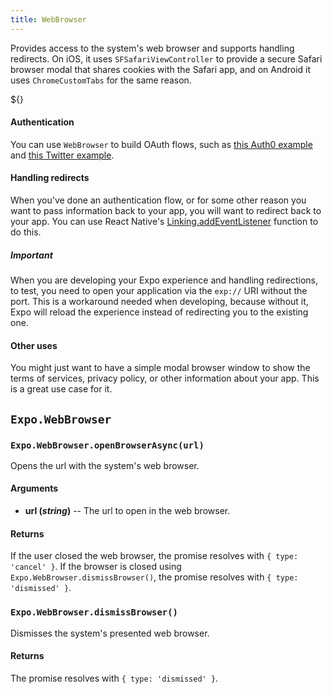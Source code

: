 ```yaml
---
title: WebBrowser
---
```


Provides access to the system's web browser and supports handling redirects. On iOS, it uses `SFSafariViewController` to provide a secure Safari browser modal that shares cookies with the Safari app, and on Android it uses `ChromeCustomTabs` for the same reason.

${<SnackEmbed snackId="r116LYJne" />}
<br />

#### Authentication

You can use `WebBrowser` to build OAuth flows, such as [this Auth0 example](https://github.com/AppAndFlow/exponent-auth0-example) and [this Twitter example](https://github.com/AppAndFlow/exponent-twitter-login-example).

#### Handling redirects

When you've done an authentication flow, or for some other reason you want to pass information back to your app, you will want to redirect back to your app.
You can use React Native's [Linking.addEventListener](https://facebook.github.io/react-native/docs/linking.html) function to do this.

##### Important

When you are developing your Expo experience and handling redirections, to test, you need to open your application via the `exp://` URI without the port. This is a workaround needed when developing, because without it, Expo will reload the experience instead of redirecting you to the existing one.

#### Other uses

You might just want to have a simple modal browser window to show the terms of services, privacy policy, or other information about your app. This is a great use case for it.

## `Expo.WebBrowser`

### `Expo.WebBrowser.openBrowserAsync(url)`

Opens the url with the system's web browser.

#### Arguments

- **url (_string_)** -- The url to open in the web browser.

#### Returns

If the user closed the web browser, the promise resolves with `{ type: 'cancel' }`.
If the browser is closed using `Expo.WebBrowser.dismissBrowser()`, the promise resolves with `{ type: 'dismissed' }`.

### `Expo.WebBrowser.dismissBrowser()`

Dismisses the system's presented web browser.

#### Returns

The promise resolves with `{ type: 'dismissed' }`.
